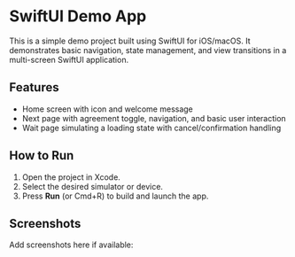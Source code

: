 # SwiftUI Demo App

This is a simple demo project built using SwiftUI for iOS/macOS. It demonstrates basic navigation, state management, and view transitions in a multi-screen SwiftUI application.

## Features
- Home screen with icon and welcome message
- Next page with agreement toggle, navigation, and basic user interaction
- Wait page simulating a loading state with cancel/confirmation handling

## How to Run
1. Open the project in Xcode.
2. Select the desired simulator or device.
3. Press **Run** (or Cmd+R) to build and launch the app.

## Screenshots
Add screenshots here if available:
